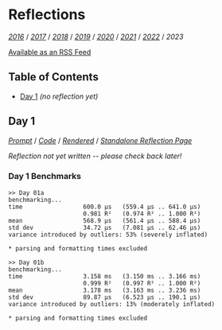 Reflections
===========

<!--
This file generated by the build script at ./Build.hs from the files in
./reflections.  If you want to edit this, edit those instead!
-->

*[2016][]* / *[2017][]* / *[2018][]* / *[2019][]* / *[2020][]* / *[2021][]* / *[2022][]* / *2023*

[2016]: https://github.com/mstksg/advent-of-code-2016/blob/master/reflections.md
[2017]: https://github.com/mstksg/advent-of-code-2017/blob/master/reflections.md
[2018]: https://github.com/mstksg/advent-of-code-2018/blob/master/reflections.md
[2019]: https://github.com/mstksg/advent-of-code-2019/blob/master/reflections.md
[2020]: https://github.com/mstksg/advent-of-code-2020/blob/master/reflections.md
[2021]: https://github.com/mstksg/advent-of-code-2021/blob/master/reflections.md
[2022]: https://github.com/mstksg/advent-of-code-2022/blob/master/reflections.md

[Available as an RSS Feed][rss]

[rss]: http://feeds.feedburner.com/jle-advent-of-code-2023

Table of Contents
-----------------

* [Day 1](#day-1) *(no reflection yet)*

Day 1
------

<!--
This section is generated and compiled by the build script at ./Build.hs from
the file `./reflections/day01.md`.  If you want to edit this, edit
that file instead!
-->

*[Prompt][d01p]* / *[Code][d01g]* / *[Rendered][d01h]* / *[Standalone Reflection Page][d01r]*

[d01p]: https://adventofcode.com/2023/day/1
[d01g]: https://github.com/mstksg/advent-of-code-2023/blob/master/src/AOC/Challenge/Day01.hs
[d01h]: https://mstksg.github.io/advent-of-code-2023/src/AOC.Challenge.Day01.html
[d01r]: https://github.com/mstksg/advent-of-code-2023/blob/master/reflections-out/day01.md

*Reflection not yet written -- please check back later!*

### Day 1 Benchmarks

```
>> Day 01a
benchmarking...
time                 600.0 μs   (559.4 μs .. 641.0 μs)
                     0.981 R²   (0.974 R² .. 1.000 R²)
mean                 568.9 μs   (561.4 μs .. 588.4 μs)
std dev              34.72 μs   (7.081 μs .. 62.46 μs)
variance introduced by outliers: 53% (severely inflated)

* parsing and formatting times excluded

>> Day 01b
benchmarking...
time                 3.158 ms   (3.150 ms .. 3.166 ms)
                     0.999 R²   (0.997 R² .. 1.000 R²)
mean                 3.178 ms   (3.163 ms .. 3.236 ms)
std dev              89.87 μs   (6.523 μs .. 190.1 μs)
variance introduced by outliers: 13% (moderately inflated)

* parsing and formatting times excluded
```

